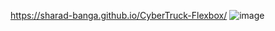 https://sharad-banga.github.io/CyberTruck-Flexbox/
![image](https://github.com/Sharad-Banga/CyberTruck-Flexbox/assets/129570148/f1980220-a735-4f8a-b983-57363c6abd56)
